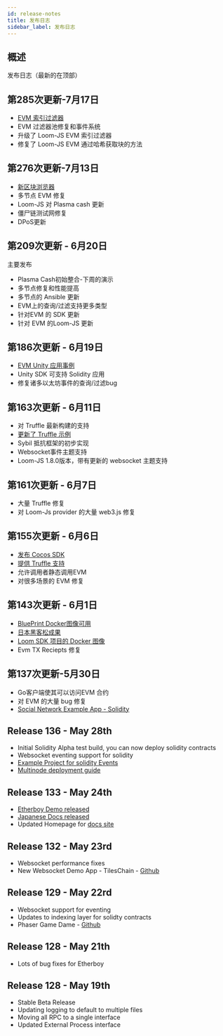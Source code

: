 ```yaml
---
id: release-notes
title: 发布日志
sidebar_label: 发布日志
---
```

## 概述

发布日志（最新的在顶部）

## 第285次更新-7月17日

* [EVM 索引过滤器](https://loomx.io/developers/docs/en/web3js-event-filters.html)
* EVM 过滤器池修复和事件系统
* 升级了 Loom-JS EVM 索引过滤器
* 修复了 Loom-JS EVM 通过哈希获取块的方法

## 第276次更新-7月13日

* [新区块浏览器](block-explorer-tutorial.html)
* 多节点 EVM 修复 
* Loom-JS 对 Plasma cash 更新
* 僵尸链测试网修复
* DPoS更新

## 第209次更新 - 6月20日

主要发布

* Plasma Cash初始整合-下周的演示
* 多节点修复和性能提高
* 多节点的 Ansible 更新
* EVM上的查询/过滤支持更多类型 
* 针对EVM 的 SDK 更新 
* 针对 EVM 的Loom-JS 更新

## 第186次更新 - 6月19日

* [EVM Unity 应用事例](https://loomx.io/developers/docs/en/unity-sample-tiles-chain-evm.html)
* Unity SDK 可支持 Solidity 应用
* 修复诸多以太坊事件的查询/过滤bug

## 第163次更新 - 6月11日

* 对 Truffle 最新构建的支持
* [更新了 Truffle 示例](https://github.com/loomnetwork/loom-truffle-provider)
* Sybil 抵抗框架的初步实现
* Websocket事件主题支持 
* Loom-JS 1.8.0版本，带有更新的 websocket 主题支持

## 第161次更新 - 6月7日

* 大量 Truffle 修复
* 对 Loom-Js provider 的大量 web3.js 修复

## 第155次更新 - 6月6日

* [发布 Cocos SDK ](cocos-sdk-quickstart.html)
* [提供 Truffle 支持](truffle-deploy.html)
* 允许调用者静态调用EVM
* 对很多场景的 EVM 修复 

## 第143次更新 - 6月1日

* [BluePrint Docker图像可用](docker-blueprint.html)
* [日本黑客松成果](https://medium.com/loom-network/highlights-from-the-first-loom-unity-sdk-hackathon-tokyo-edition-6ed723747c19)
* [Loom SDK 项目的 Docker 图像](https://hub.docker.com/r/loomnetwork/)
* Evm TX Reciepts 修复 

## 第137次更新-5月30日

* Go客户端使其可以访问EVM 合约
* 对 EVM 的大量 bug 修复
* [Social Network Example App - Solidity](simple-social-network-example.html)

## Release 136 - May 28th

* Initial Solidity Alpha test build, you can now deploy solidity contracts
* Websocket eventing support for solidity 
* [Example Project for solidity Events](phaser-sdk-demo-web3-websocket.html)
* [Multinode deployment guide](multi-node-deployment.html)

## Release 133 - May 24th

* [Etherboy Demo released](https://loomx.io/developers/docs/en/etherboy-game.html)
* [Japanese Docs released](https://loomx.io/developers/ja)
* Updated Homepage for [docs site](https://loomx.io/developers/en/) 

## Release 132 - May 23rd

* Websocket performance fixes
* New Websocket Demo App - TilesChain - [Github](https://github.com/loomnetwork/tiles-chain) 

## Release 129 - May 22rd

* Websocket support for eventing
* Updates to indexing layer for solidty contracts
* Phaser Game Dame - [Github](https://github.com/loomnetwork/phaser-sdk-demo)

## Release 128 - May 21th

* Lots of bug fixes for Etherboy

## Release 128 - May 19th

* Stable Beta Release
* Updating logging to default to multiple files 
* Moving all RPC to a single interface
* Updated External Process interface